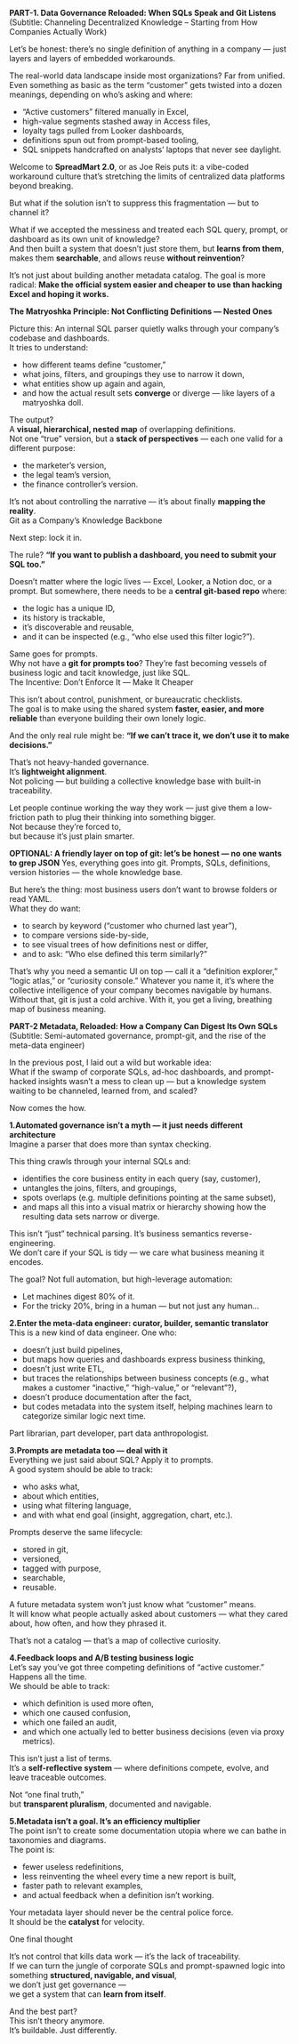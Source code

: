 **PART-1. Data Governance Reloaded: When SQLs Speak and Git Listens**  
(Subtitle: Channeling Decentralized Knowledge – Starting from How Companies Actually Work)  

Let’s be honest: there’s no single definition of anything in a company — just layers and layers of embedded workarounds.  

The real-world data landscape inside most organizations? Far from unified. Even something as basic as the term “customer” gets twisted into a dozen meanings, depending on who’s asking and where:  
* “Active customers” filtered manually in Excel,  
* high-value segments stashed away in Access files,  
* loyalty tags pulled from Looker dashboards,  
* definitions spun out from prompt-based tooling,  
* SQL snippets handcrafted on analysts’ laptops that never see daylight.  

Welcome to **SpreadMart 2.0**, or as Joe Reis puts it: a vibe-coded workaround culture that’s stretching the limits of centralized data platforms beyond breaking.  

But what if the solution isn’t to suppress this fragmentation — but to channel it?  

What if we accepted the messiness and treated each SQL query, prompt, or dashboard as its own unit of knowledge?  
And then built a system that doesn’t just store them, but **learns from them**, makes them **searchable**, and allows reuse **without reinvention**?  

It’s not just about building another metadata catalog. The goal is more radical: 
**Make the official system easier and cheaper to use than hacking Excel and hoping it works.**  

**The Matryoshka Principle: Not Conflicting Definitions — Nested Ones**  

Picture this: An internal SQL parser quietly walks through your company’s codebase and dashboards.  
It tries to understand:  
* how different teams define “customer,”  
* what joins, filters, and groupings they use to narrow it down,  
* what entities show up again and again,  
* and how the actual result sets **converge** or diverge — like layers of a matryoshka doll.  

The output?  
A **visual, hierarchical, nested map** of overlapping definitions.  
Not one “true” version, but a **stack of perspectives** — each one valid for a different purpose:  
 * the marketer’s version,  
 * the legal team’s version,  
 * the finance controller’s version.  

It’s not about controlling the narrative — it’s about finally **mapping the reality**.  
Git as a Company’s Knowledge Backbone  

Next step: lock it in.  

The rule? 
**“If you want to publish a dashboard, you need to submit your SQL too.”**  

Doesn’t matter where the logic lives — Excel, Looker, a Notion doc, or a prompt. But somewhere, there needs to be a **central git-based repo** where:  
* the logic has a unique ID,  
* its history is trackable,  
* it’s discoverable and reusable,  
* and it can be inspected (e.g., “who else used this filter logic?”).  

Same goes for prompts.  
Why not have a **git for prompts too**? They’re fast becoming vessels of business logic and tacit knowledge, just like SQL.  
The Incentive: Don’t Enforce It — Make It Cheaper  

This isn’t about control, punishment, or bureaucratic checklists.  
The goal is to make using the shared system **faster, easier, and more reliable** than everyone building their own lonely logic.  

And the only real rule might be: 
**“If we can’t trace it, we don’t use it to make decisions.”**  

That’s not heavy-handed governance.  
It’s **lightweight alignment**.  
Not policing — but building a collective knowledge base with built-in traceability.  

Let people continue working the way they work — just give them a low-friction path to plug their thinking into something bigger.  
Not because they’re forced to,  
but because it’s just plain smarter.  

**OPTIONAL: A friendly layer on top of git: let’s be honest — no one wants to grep JSON**
Yes, everything goes into git. Prompts, SQLs, definitions, version histories — the whole knowledge base.

But here’s the thing: most business users don’t want to browse folders or read YAML.  
What they do want:  
* to search by keyword (“customer who churned last year”),  
* to compare versions side-by-side,  
* to see visual trees of how definitions nest or differ,  
* and to ask: “Who else defined this term similarly?”  

That’s why you need a semantic UI on top — call it a “definition explorer,” “logic atlas,” or “curiosity console.”
Whatever you name it, it’s where the collective intelligence of your company becomes navigable by humans.
Without that, git is just a cold archive.
With it, you get a living, breathing map of business meaning.


**PART-2 Metadata, Reloaded: How a Company Can Digest Its Own SQLs**  
(Subtitle: Semi-automated governance, prompt-git, and the rise of the meta-data engineer)  

In the previous post, I laid out a wild but workable idea:  
What if the swamp of corporate SQLs, ad-hoc dashboards, and prompt-hacked insights wasn’t a mess to clean up — but a knowledge system waiting to be channeled, learned from, and scaled?  

Now comes the how.  

**1.Automated governance isn’t a myth — it just needs different architecture**  
Imagine a parser that does more than syntax checking.  

This thing crawls through your internal SQLs and:  
* identifies the core business entity in each query (say, customer),  
* untangles the joins, filters, and groupings,  
* spots overlaps (e.g. multiple definitions pointing at the same subset),  
* and maps all this into a visual matrix or hierarchy showing how the resulting data sets narrow or diverge.  

This isn’t “just” technical parsing. It’s business semantics reverse-engineering.  
We don’t care if your SQL is tidy — we care what business meaning it encodes.  

The goal? Not full automation, but high-leverage automation:  
* Let machines digest 80% of it.  
* For the tricky 20%, bring in a human — but not just any human...  

**2.Enter the meta-data engineer: curator, builder, semantic translator**  
This is a new kind of data engineer. One who:  
* doesn’t just build pipelines,  
* but maps how queries and dashboards express business thinking,  
* doesn’t just write ETL,  
* but traces the relationships between business concepts (e.g., what makes a customer “inactive,” “high-value,” or “relevant”?),  
* doesn’t produce documentation after the fact,  
* but codes metadata into the system itself, helping machines learn to categorize similar logic next time.  

Part librarian, part developer, part data anthropologist.  

**3.Prompts are metadata too — deal with it**  
Everything we just said about SQL? Apply it to prompts.  
A good system should be able to track:  
* who asks what,  
* about which entities,  
* using what filtering language,  
* and with what end goal (insight, aggregation, chart, etc.).  

Prompts deserve the same lifecycle:  
* stored in git,  
* versioned,  
* tagged with purpose,  
* searchable,  
* reusable.  

A future metadata system won’t just know what “customer” means.  
It will know what people actually asked about customers — what they cared about, how often, and how they phrased it.  

That’s not a catalog — that’s a map of collective curiosity.  

**4.Feedback loops and A/B testing business logic**  
Let’s say you’ve got three competing definitions of “active customer.” Happens all the time.  
We should be able to track:  
* which definition is used more often,  
* which one caused confusion,  
* which one failed an audit,  
* and which one actually led to better business decisions (even via proxy metrics).  

This isn’t just a list of terms.  
It’s a **self-reflective system** — where definitions compete, evolve, and leave traceable outcomes.  

Not “one final truth,”  
but **transparent pluralism**, documented and navigable.  

**5.Metadata isn’t a goal. It’s an efficiency multiplier**  
The point isn’t to create some documentation utopia where we can bathe in taxonomies and diagrams.  
The point is:  
* fewer useless redefinitions,  
* less reinventing the wheel every time a new report is built,  
* faster path to relevant examples,  
* and actual feedback when a definition isn’t working.  

Your metadata layer should never be the central police force.  
It should be the **catalyst** for velocity.  

One final thought  

It’s not control that kills data work — it’s the lack of traceability.  
If we can turn the jungle of corporate SQLs and prompt-spawned logic into something **structured, navigable, and visual**,  
we don’t just get governance —  
we get a system that can **learn from itself**.  

And the best part?  
This isn’t theory anymore.  
It’s buildable. Just differently.  
